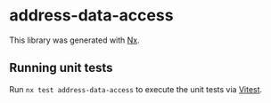 # address-data-access

This library was generated with [Nx](https://nx.dev).

## Running unit tests

Run `nx test address-data-access` to execute the unit tests via [Vitest](https://vitest.dev/).
